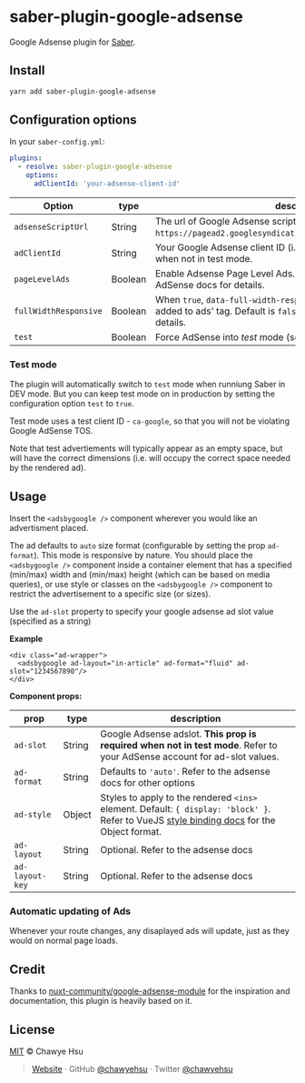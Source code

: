 # saber-plugin-google-adsense

Google Adsense plugin for [Saber](https://saber.land/).

## Install

```bash
yarn add saber-plugin-google-adsense
```

## Configuration options

In your `saber-config.yml`:

```yml
plugins:
  - resolve: saber-plugin-google-adsense
    options:
      adClientId: 'your-adsense-client-id'
```

| Option | type |  description
| -------- | ---- | -----------
| `adsenseScriptUrl` | String | The url of Google Adsense script. Default is `https://pagead2.googlesyndication.com/pagead/js/adsbygoogle.js`.
| `adClientId` | String | Your Google Adsense client ID (i.e. `ca-pub-#########`). **Required** when not in test mode.
| `pageLevelAds` | Boolean | Enable Adsense Page Level Ads. Default is `false`. Refer to the AdSense docs for details.
| `fullWidthResponsive` | Boolean | When `true`, `data-full-width-responsive="true"` attribute will be added to ads' tag. Default is `false`. Refer to the AdSense docs for details.
| `test` | Boolean | Force AdSense into _test_ mode (see below).

### Test mode

The plugin will automatically switch to `test` mode when runniung Saber in DEV mode.
But you can keep test mode on in production by setting the configuration option `test` to `true`.

Test mode uses a test client ID - `ca-google`, so that you will not be violating Google AdSense TOS.

Note that test advertiements will typically appear as an empty space, but will have the
correct dimensions (i.e. will occupy the correct space needed by the rendered ad).

## Usage

Insert the `<adsbygoogle />` component wherever you would like an advertisment placed.

The ad defaults to `auto` size format (configurable by setting the prop `ad-format`). This mode
is responsive by nature. You should place the `<adsbygoogle />` component inside a container element
that has a specified (min/max) width and (min/max) height (which can be based on media queries),
or use style or classes on the `<adsbygoogle />` component to restrict the advertisement to a
specific size (or sizes).

Use the `ad-slot` property to specify your google adsense ad slot value (specified as a string)

**Example**

```vue
<div class="ad-wrapper">
  <adsbygoogle ad-layout="in-article" ad-format="fluid" ad-slot="1234567890"/>
</div>
```

**Component props:**

| prop | type | description
| ---- | ---- | -----------
| `ad-slot` | String | Google Adsense adslot. **This prop is required when not in test mode**. Refer to your AdSense account for ad-slot values.
| `ad-format` | String | Defaults to `'auto'`. Refer to the adsense docs for other options
| `ad-style` | Object | Styles to apply to the rendered `<ins>` element. Default: `{ display: 'block' }`. Refer to VueJS [style binding docs](https://vuejs.org/v2/guide/class-and-style.html#Object-Syntax-1) for the Object format.
| `ad-layout` | String | Optional. Refer to the adsense docs
| `ad-layout-key` | String | Optional. Refer to the adsense docs

### Automatic updating of Ads
Whenever your route changes, any disaplayed ads will update, just as they would on normal
page loads.

## Credit

Thanks to [nuxt-community/google-adsense-module](https://github.com/nuxt-community/google-adsense-module) for the inspiration and documentation, this plugin is heavily based on it.

## License

[MIT](LICENSE) © Chawye Hsu

> [Website](https://blog.ziroo.top) · GitHub [@chawyehsu](https://github.com/chawyehsu) · Twitter [@chawyehsu](https://twitter.com/chawyehsu)
